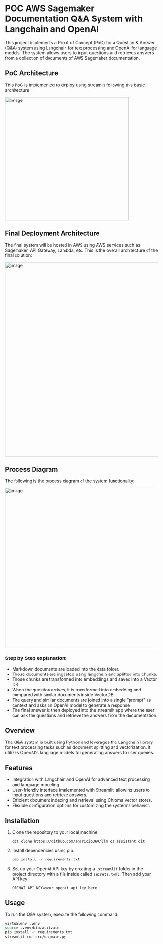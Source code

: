 # POC AWS Sagemaker Documentation Q&A System with Langchain and OpenAI

This project implements a Proof of Concept (PoC) for a Question & Answer (Q&A) system using Langchain for text processing and OpenAI for language models. The system allows users to input questions and retrieves answers from a collection of documents of AWS Sagemaker documentation.

## PoC Architecture
This PoC is implemented to deploy using streamlit following this basic architecture

<img width="407" alt="image" src="https://github.com/andricio360/llm_qa_assistant/assets/54078516/b92d85f0-64b3-4e04-a15d-d582a274ab3f">

## Final Deployment Architecture
The final system will be hosted in AWS using AWS services such as Sagemaker, API Gateway, Lambda, etc. This is the overall architecture of the final solution:

<img width="641" alt="image" src="https://github.com/andricio360/llm_qa_assistant/assets/54078516/c3a7675a-5784-4a92-b564-ada13ce36dc7">

## Process Diagram
The following is the process diagram of the system functionality:

<img width="529" alt="image" src="https://github.com/andricio360/llm_qa_assistant/assets/54078516/b696af37-4712-4db0-b6a9-bd77fc7bb994">

### Step by Step explanation:

- Markdown documents are loaded into the data folder.
- Those documents are ingested using langchain and splitted into chunks.
- Those chunks are transformed into embeddings and saved into a Vector DB
- When the question arrives, it is transformed into embedding and compared with similar documents inside VectorDB
- The query and similar documents are joined into a single "prompt" as context and asks an OpenAI model to generate a response
- The final answer is then deployed into the streamlit app where the user can ask the questions and retrieve the answers from the documentation.

## Overview

The Q&A system is built using Python and leverages the Langchain library for text processing tasks such as document splitting and vectorization. It utilizes OpenAI's language models for generating answers to user queries.

## Features

- Integration with Langchain and OpenAI for advanced text processing and language modeling.
- User-friendly interface implemented with Streamlit, allowing users to input questions and retrieve answers.
- Efficient document indexing and retrieval using Chroma vector stores.
- Flexible configuration options for customizing the system's behavior.

## Installation

1. Clone the repository to your local machine:

    ```bash
    git clone https://github.com/andricio360/llm_qa_assistant.git
    ```

2. Install dependencies using pip:

    ```bash
    pip install -r requirements.txt
    ```

3. Set up your OpenAI API key by creating a `.streamlit` folder in the project directory with a file inside called `secrets.toml`. Then add your API key:

    ```
    OPENAI_API_KEY=your_openai_api_key_here
    ```

## Usage

To run the Q&A system, execute the following command:

```bash
virtualenv .venv
source .venv/bin/activate
pip install -r requirements.txt
streamlit run src/qa_main.py
